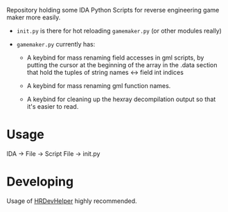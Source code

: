 Repository holding some IDA Python Scripts for reverse engineering game maker more easily.

- `init.py` is there for hot reloading `gamemaker.py` (or other modules really)

- `gamemaker.py` currently has:

  - A keybind for mass renaming field accesses in gml scripts, by putting the cursor at the beginning of the array in the .data section that hold the tuples of string names <-> field int indices

  - A keybind for mass renaming gml function names.

  - A keybind for cleaning up the hexray decompilation output so that it's easier to read.

# Usage

IDA -> File -> Script File -> init.py

# Developing

Usage of [HRDevHelper](https://github.com/patois/HRDevHelper) highly recommended.